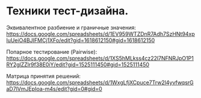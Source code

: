 # Техники тест-дизайна.

Эквивалентное разбиение и граничные значения:
https://docs.google.com/spreadsheets/d/1EV959WTZDnR7Adh7SzHNt94xpluUeiO4BJIFMCj1XFo/edit?gid=1618612150#gid=1618612150

Попарное тестирование (Pairwise): 
https://docs.google.com/spreadsheets/d/1XS5hMLkss4cz22l7NFNRJpO1P1RY2glZZlr9f38E0iY/edit?gid=1525111450#gid=1525111450

Матрица принятия решений:
https://docs.google.com/spreadsheets/d/1WxgLfjXCpuce7Trw2l4yvfwqsrGaD7lVmJEpIoa-m4s/edit?gid=0#gid=0
